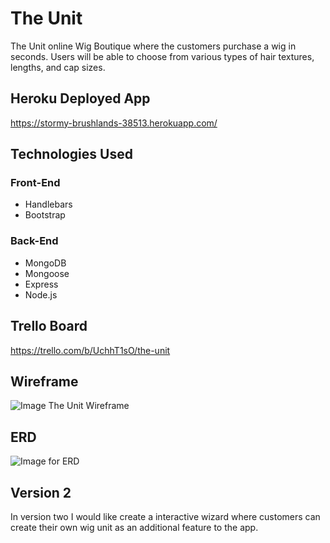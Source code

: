 # The Unit 
The Unit online Wig Boutique where the customers purchase a wig in seconds. Users will be able to choose from various types of hair textures, lengths, and cap sizes. 

## Heroku Deployed App
https://stormy-brushlands-38513.herokuapp.com/ 

## Technologies Used
### Front-End
* Handlebars
* Bootstrap
### Back-End
* MongoDB
* Mongoose
* Express
* Node.js

## Trello Board 
https://trello.com/b/UchhT1sO/the-unit


## Wireframe 

![Image The Unit Wireframe](https://github.com/elshack09/wig-app/blob/master/public/images/wireframe.jpg)

## ERD
![Image for ERD](https://www.lucidchart.com/publicSegments/view/629b283b-ae85-4d8c-85c3-9fcded471f7e/image.jpeg)


## Version 2
In version two I would like create a interactive wizard where customers can create their own wig unit as an additional feature to the app.
 